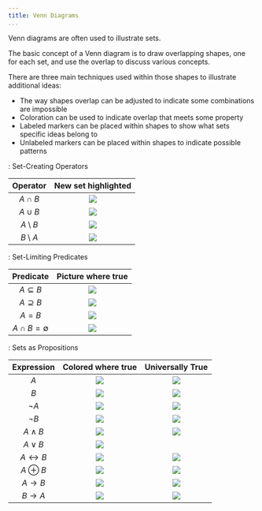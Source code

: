 ```yaml
---
title: Venn Diagrams
...
```


Venn diagrams are often used to illustrate sets.

The basic concept of a Venn diagram is to draw overlapping shapes,
one for each set, and use the overlap to discuss various concepts.

There are three main techniques used within those shapes to illustrate additional ideas:

- The way shapes overlap can be adjusted to indicate some combinations are impossible
- Coloration can be used to indicate overlap that meets some property
- Labeled markers can be placed within shapes to show what sets specific ideas belong to
- Unlabeled markers can be placed within shapes to indicate possible patterns


: Set-Creating Operators

|Operator|New set highlighted|
|:------:|:-----------------:|
|$A \cap B$| ![](files/venn-cap.svg) |
|$A \cup B$| ![](files/venn-cup.svg) |
|$A \setminus B$| ![](files/venn-A-B.svg) |
|$B \setminus A$| ![](files/venn-B-A.svg) |


: Set-Limiting Predicates

|Predicate|Picture where true|
|:------:|:-----------------:|
|$A \subseteq B$| ![](files/venn-AsubB.svg) |
|$A \supseteq B$| ![](files/venn-AsupB.svg) |
|$A = B$| ![](files/venn-same.svg) |
|$A \cap B = \emptyset$| ![](files/venn-disjoint.svg) |


: Sets as Propositions

|Expression|Colored where true|Universally True|
|:--------:|:----------------:|:--------------:|
|$A$| ![](files/venn-A.svg) | ![](files/venn-allA.svg) |
|$B$| ![](files/venn-B.svg) | ![](files/venn-allB.svg) |
|$\lnot A$| ![](files/venn-nA.svg) | ![](files/venn-noA.svg) |
|$\lnot B$| ![](files/venn-nB.svg) | ![](files/venn-noA.svg) |
|$A \land B$| ![](files/venn-cap.svg) | ![](files/venn-allAB.svg) |
|$A \lor B$| ![](files/venn-cup.svg) | |
|$A \leftrightarrow B$| ![](files/venn-eq.svg) | ![](files/venn-same.svg) |
|$A \oplus B$| ![](files/venn-xor.svg) | ![](files/venn-disjoint.svg) |
|$A \rightarrow B$| ![](files/venn-AiB.svg) | ![](files/venn-AsubB.svg) |
|$B \rightarrow A$| ![](files/venn-BiA.svg) | ![](files/venn-AsupB.svg) |

